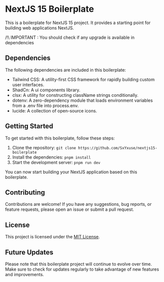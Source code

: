 # NextJS 15 Boilerplate

This is a boilerplate for NextJS 15 project. It provides a starting point for building web applications NextJS.

/!\ IMPORTANT : You should check if any upgrade is available in dependencies

## Dependencies

The following dependencies are included in this boilerplate:

- Tailwind CSS: A utility-first CSS framework for rapidly building custom user interfaces.
- ShadCn: A ui components library.
- clsx: A utility for constructing className strings conditionally.
- dotenv: A zero-dependency module that loads environment variables from a .env file into process.env.
- lucide: A collection of open-source icons.

## Getting Started

To get started with this boilerplate, follow these steps:

1. Clone the repository: `git clone https://github.com/SxYxuse/nextjs15-boilerplate`
2. Install the dependencies: `pnpm install`
3. Start the development server: `pnpm run dev`

You can now start building your NextJS application based on this boilerplate.

## Contributing

Contributions are welcome! If you have any suggestions, bug reports, or feature requests, please open an issue or submit a pull request.

## License

This project is licensed under the [MIT License](LICENSE).

## Future Updates

Please note that this boilerplate project will continue to evolve over time. Make sure to check for updates regularly to take advantage of new features and improvements.
